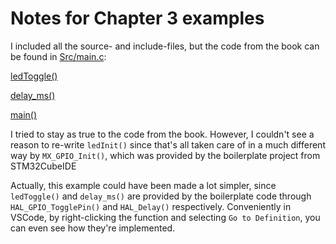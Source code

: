 # Notes for Chapter 3 examples

I included all the source- and include-files, but the code from the book can be found in [Src/main.c](Src/main.c):

[ledToggle()](Src/main.c#L64)

[delay_ms()](Src/main.c#L75)

[main()](Src/main.c#L88)

I tried to stay as true to the code from the book. However, I couldn't see a reason to re-write `ledInit()` since that's all taken care of in a much different way by `MX_GPIO_Init()`, which was provided by the boilerplate project from STM32CubeIDE

Actually, this example could have been made a lot simpler, since `ledToggle()` and `delay_ms()` are provided by the boilerplate code through `HAL_GPIO_TogglePin()` and `HAL_Delay()` respectively. Conveniently in VSCode, by right-clicking the function and selecting `Go to Definition`, you can even see how they're implemented.
